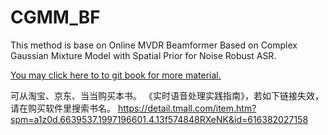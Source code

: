 # CGMM_BF
This method is base on Online MVDR Beamformer Based on Complex Gaussian Mixture Model with Spatial Prior for Noise Robust ASR.

[You may click here to to git book for more material.](https://shichaog1.gitbooks.io/hand-book-of-speech-enhancement-and-recognition/content/)

可从淘宝、京东、当当购买本书。
《实时语音处理实践指南》，若如下链接失效，请在购买软件里搜索书名。
https://detail.tmall.com/item.htm?spm=a1z0d.6639537.1997196601.4.13f574848RXeNK&id=616382027158
